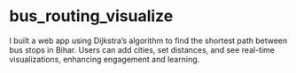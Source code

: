 # bus_routing_visualize
I built a web app using Dijkstra’s algorithm to find the shortest path between bus stops in Bihar. Users can add cities, set distances, and see real-time visualizations, enhancing engagement and learning.
